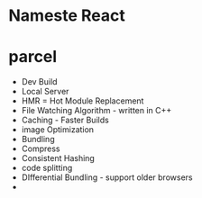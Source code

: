 # Nameste React 


# parcel
- Dev Build
- Local Server
- HMR = Hot Module Replacement
- File Watching Algorithm - written in C++
- Caching - Faster Builds
- image Optimization
- Bundling
- Compress
- Consistent Hashing
- code splitting
- DIfferential Bundling - support older browsers
-